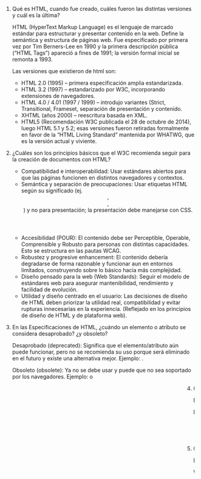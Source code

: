 1.  Qué es HTML, cuando fue creado, cuáles fueron las distintas versiones y cuál es la última?

    HTML (HyperText Markup Language) es el lenguaje de marcado estándar para estructurar y presentar contenido en la web. Define la semántica y estructura de páginas web.
    Fue especificado por primera vez por Tim Berners-Lee en 1990 y la primera descripción pública (“HTML Tags”) apareció a fines de 1991; la versión formal inicial se remonta a 1993.

    Las versiones que existieron de html son:

    - HTML 2.0 (1995) – primera especificación amplia estandarizada.
    - HTML 3.2 (1997) – estandarizado por W3C, incorporando extensiones de navegadores.
    - HTML 4.0 / 4.01 (1997 / 1999) – introdujo variantes (Strict, Transitional, Frameset, separación de presentación y contenido.
    - XHTML (años 2000) – reescritura basada en XML.
    - HTML5 (Recomendación W3C publicada el 28 de octubre de 2014), luego HTML 5.1 y 5.2; esas versiones fueron retiradas formalmente en favor de la “HTML Living Standard” mantenida por WHATWG, que es la versión actual y viviente.

2.  ¿Cuáles son los principios básicos que el W3C recomienda seguir para la creación de documentos
    con HTML?

    - Compatibilidad e interoperabilidad: Usar estándares abiertos para que las páginas funcionen en distintos navegadores y contextos.
    - Semántica y separación de preocupaciones: Usar etiquetas HTML según su significado (ej. <header>, <article>, <nav>) y no para presentación; la presentación debe manejarse con CSS.
    - Accesibilidad (POUR): El contenido debe ser Perceptible, Operable, Comprensible y Robusto para personas con distintas capacidades. Esto se estructura en las pautas WCAG.
    - Robustez y progresive enhancement: El contenido debería degradarse de forma razonable y funcionar aun en entornos limitados, construyendo sobre lo básico hacia más complejidad.
    - Diseño pensado para la web (Web Standards): Seguir el modelo de estándares web para asegurar mantenibilidad, rendimiento y facilidad de evolución.
    - Utilidad y diseño centrado en el usuario: Las decisiones de diseño de HTML deben priorizar la utilidad real, compatibilidad y evitar rupturas innecesarias en la experiencia. (Reflejado en los principios de diseño de HTML y de plataforma web).

3.  En las Especificaciones de HTML, ¿cuándo un elemento o atributo se considera desaprobado? ¿y
    obsoleto?

    Desaprobado (deprecated): Significa que el elemento/atributo aún puede funcionar, pero no se recomienda su uso porque será eliminado en el futuro y existe una alternativa mejor. Ejemplo: <font>.

    Obsoleto (obsolete): Ya no se debe usar y puede que no sea soportado por los navegadores. Ejemplo: <blink> o <marquee>

4.  Qué es el DTD y cuáles son los posibles DTDs contemplados en la especificación de HTML 4.01?

    DTD (Document Type Definition) es una definición de tipo de documento que describe la gramática (qué elementos, atributos y estructura son válidos) para documentos basados en SGML (en el caso de HTML 4.x). Permite validación formal de la estructura de un documento. En HTML 4.01, el DOCTYPE referencia un DTD

    Los DTDs de HTML 4.01 son tres variantes:

    - Strict – no permite características desaprobadas (deprecated); solo estructura semántica limpia.
    - Transitional – permite elementos y atributos desaprobados para compatibilidad con contenido antiguo.
    - Frameset – como el Transitional pero con soporte para frames.

5.  Qué son los metadatos y cómo se especifican en HTML?

    Los metadatos son “datos sobre los datos”: información que describe características del documento HTML (por ejemplo: codificación de caracteres, descripción, autor, instrucciones para el navegador, configuración de viewport, etc.). No se muestran directamente en el cuerpo de la página pero son consumidos por navegadores, motores de búsqueda, redes sociales y otras herramientas.

    Van dentro del elemento <head>. Los principales mecanismos son:

      <title>: título del documento (metadata esencial para SEO y pestañas).
      <meta>: define metadatos diversos, por ejemplo:
        - Codificación: <meta charset="UTF-8">
        - Viewport para móviles: <meta name="viewport" content="width=device-width, initial-scale=1">
        - Descripción: <meta name="description" content="Resumen de la página">
        - Instrucciones simulando cabeceras HTTP: <meta http-equiv="refresh" content="30">
      <link>: relación con recursos externos (ej. favicon, hojas de estilo, prefetch).
      <base>: base URL para enlaces relativos.
      Otros: <style>, <script> también se consideran parte del conjunto de metadatos en ciertos sentidos estructurales.

